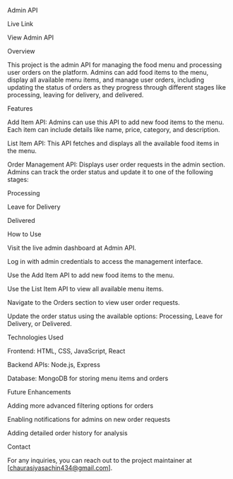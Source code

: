 Admin API

Live Link

View Admin API

Overview

This project is the admin API for managing the food menu and processing user orders on the platform. Admins can add food items to the menu, display all available menu items, and manage user orders, including updating the status of orders as they progress through different stages like processing, leaving for delivery, and delivered.

Features

Add Item API: Admins can use this API to add new food items to the menu. Each item can include details like name, price, category, and description.

List Item API: This API fetches and displays all the available food items in the menu.

Order Management API: Displays user order requests in the admin section. Admins can track the order status and update it to one of the following stages:

Processing

Leave for Delivery

Delivered

How to Use

Visit the live admin dashboard at Admin API.

Log in with admin credentials to access the management interface.

Use the Add Item API to add new food items to the menu.

Use the List Item API to view all available menu items.

Navigate to the Orders section to view user order requests.

Update the order status using the available options: Processing, Leave for Delivery, or Delivered.

Technologies Used

Frontend: HTML, CSS, JavaScript, React

Backend APIs: Node.js, Express

Database: MongoDB for storing menu items and orders

Future Enhancements

Adding more advanced filtering options for orders

Enabling notifications for admins on new order requests

Adding detailed order history for analysis

Contact

For any inquiries, you can reach out to the project maintainer at [chaurasiyasachin434@gmail.com].

